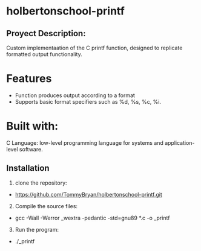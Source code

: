 # holbertonschool-printf
## Proyect Description:

Custom implementaation of the C printf function, designed to replicate formatted output functionality.

# Features
- Function produces output according to a format
- Supports basic format specifiers such as %d, %s, %c, %i.

# Built with:
C Language: low-level programming language for systems and application-level software.

## Installation
1. clone the repository:
- https://github.com/TommyBryan/holbertonschool-printf.git
2. Compile the source files:
- gcc -Wall -Werror _wextra -pedantic -std=gnu89 *.c -o _printf
3. Run the program:
- ./_printf
